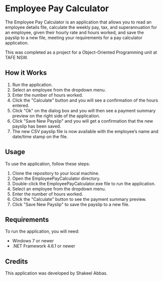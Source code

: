 # Employee Pay Calculator
The Employee Pay Calculator is an application that allows you to read an employee details file, calculate the weekly pay, tax, and superannuation for an employee, given their hourly rate and hours worked, and save the payslip to a new file, meeting your requirements for a pay calculator application.

This was completed as a project for a Object-Oriented Programming unit at TAFE NSW. 

## How it Works
1. Run the application.
2. Select an employee from the dropdown menu.
3. Enter the number of hours worked.
4. Click the "Calculate" button and you will see a confirmation of the hours entered.
5. Click "Ok" on the dialog box and you will then see a payment summary preview on the right side of the application.
6. Click "Save New Payslip" and you will get a confirmation that the new payslip has been saved.
7. The new CSV payslip file is now available with the employee’s name and date/time stamp on the file.

## Usage
To use the application, follow these steps:

1. Clone the repository to your local machine.
2. Open the EmployeePayCalculator directory.
3. Double-click the EmployeePayCalculator.exe file to run the application.
4. Select an employee from the dropdown menu.
5. Enter the number of hours worked.
6. Click the "Calculate" button to see the payment summary preview.
7. Click "Save New Payslip" to save the payslip to a new file.

## Requirements
To run the application, you will need:

- Windows 7 or newer
- .NET Framework 4.6.1 or newer

## Credits
This application was developed by Shakeel Abbas.
